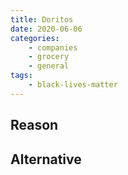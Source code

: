 ```yaml
---
title: Doritos
date: 2020-06-06
categories:
    - companies
    - grocery
    - general
tags:
    - black-lives-matter
---
```


## Reason


## Alternative

